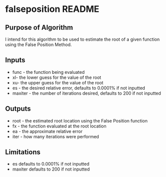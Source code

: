 # falseposition README


## Purpose of Algorithm
I intend for this algorithm to be used to estimate the root of a given function using the False Position Method.

## Inputs
* func - the function being evaluated 
* xl- the lower guess for the value of the root
* xu- the upper guess for the value of the root
* es - the desired relative error, defaults to 0.0001% if not inputted
* maxiter - the number of iterations desired, defaults to 200 if not inputted

## Outputs
* root - the estimated root location using the False Position function
* fx - the function evaluated at the root location
* ea - the approximate relative error 
* iter - how many iterations were performed

## Limitations
* es defaults to 0.0001% if not inputted
* maxiter defaults to 200 if not inputted




